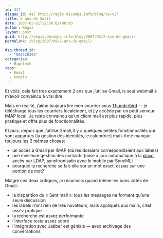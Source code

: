 ```yaml
---
id: 417
disqus_id: 417 http://regis.decamps.info/blog/?p=417
title: 2 ans de Gmail
date: 2007-05-01T12:56:02+00:00
author: Régis
layout: post
guid: http://regis.decamps.info/blog/2007/05/2-ans-de-gmail/
permalink: /blog/2007/05/2-ans-de-gmail/

dsq_thread_id:
  - "564526193"
categories:
  - Hightech
tags:
  - Email
  - Google
---
```

Et voilà, cela fait très exactement 2 ans que j’utilise Gmail, le seul webmail à m’avoir convaincu à vrai dire.

Mais en réalité, j’aime toujours lire mon courrier sous [Thunderbird](http://www.mozilla.com/thunderbird/) &#8212; je télécharge tous les courriers localement, et j’y accède par un petit serveur IMAP local. Je reste convaincu qu’un client mail est plus rapide, plus pratique et offre plus de fonctionnalités.

Et puis, depuis que j’utilise Gmail, il y a quelques petites fonctionnalités qui sont apparues (la gestion des identités, le calendrier) mais il me manque toujours les 3 mêmes choses:

  * un accès à Gmail par IMAP (où les dossiers correspondraient aux labels)
  * une meilleure gestion des contacts (mise à jour automatique à la [plaxo](http://www.plaxo.com/), accès par LDAP, synchronisatin avec le mobile par SyncML)
  * pourquoi la recherche se fait-elle sur un mot exact, et pas sur une portion de mot?

Malgré ces deux critiques, je reconnais quand même les bons côtés de Gmail:

  * la disparition du « Sent mail »: tous les messages ne forment qu’une seule discussion
  * les labels n’ont rien de très novateurs, mais appliqués aux mails, c’est assez pratique
  * la recherche est assez performante
  * l’interface reste assez sobre
  * l’intégration avec Jabber est géniale &#8212; avec archivage des conversations
